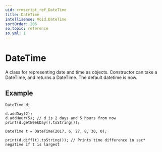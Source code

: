 ```yaml
---
uid: crmscript_ref_DateTime
title: DateTime
intellisense: Void.DateTime
sortOrder: 206
so.topic: reference
so.yml: 1
---
```


# DateTime

A class for representing date and time as objects.
Constructor can take a DateTime, and returns a DateTime.
The default datetime is now.

## Example

    DateTime d;
    
    d.addDay(2);
    d.addHour(5); // d is 2 days and 5 hours from now
    print(d.getWeekDay().toString());
    
    DateTime t = DateTime(2017, 6, 27, 8, 30, 0);
    
    print(d.diff(t).toString()); // Prints time difference in sec* negative if t is largest
